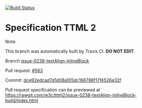 [![Build Status](https://travis-ci.org/w3c/ttml2.svg?branch=issue-0238-textAlign-inlineBlock)](https://travis-ci.org/w3c/ttml2)


# Specification TTML 2


Note:


This branch was automatically built by Travis CI. <b>DO NOT EDIT</b>.


 Branch [issue-0238-textAlign-inlineBlock](https://github.com/w3c/ttml2/tree/issue-0238-textAlign-inlineBlock)


 Pull request: [#563](https://github.com/w3c/ttml2/pull/563)


 Commit: [dce92edcad7d1d08a105dc166788f17f4526e32f](https://github.com/w3c/ttml2/commit/dce92edcad7d1d08a105dc166788f17f4526e32f)

Pull request specification can be previewed at https://rawgit.com/w3c/ttml2/issue-0238-textAlign-inlineBlock-build/index.html




